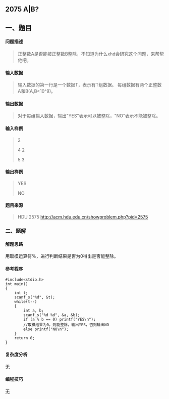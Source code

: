 ## 2075  **A|B?**

## 一、题目

#### 问题描述

> 正整数A是否能被正整数B整除，不知道为什么xhd会研究这个问题，来帮帮他吧。

#### 输入数据

> 输入数据的第一行是一个数据T，表示有T组数据。
> 每组数据有两个正整数A和B(A,B<10^9)。

#### 输出数据

> 对于每组输入数据，输出"YES"表示可以被整除，"NO"表示不能被整除。

#### 输入样例

> 2 
>
> 4 2 
>
> 5 3

#### 输出样例

> YES
>
> NO

#### 题目来源

> HDU 2575 http://acm.hdu.edu.cn/showproblem.php?pid=2575

### 二、题解

#### 解题思路

用取模运算符%，进行判断结果是否为0得出是否能整除。

#### 参考程序

```
#include<stdio.h>
int main()
{
	int t;
	scanf_s("%d", &t);
	while(t--)
	{
		int a, b;
		scanf_s("%d %d", &a, &b);
		if (a % b == 0) printf("YES\n");
		//取模结果为0，则能整除，输出YES，否则输出NO
		else printf("NO\n");
	}
	return 0;
}
```

#### 复杂度分析

无

#### 编程技巧

无